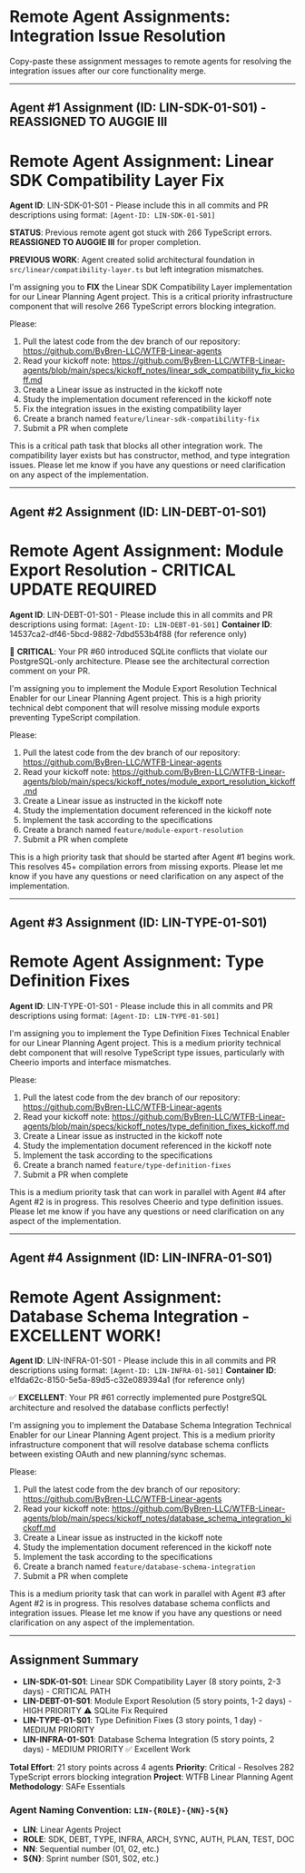 # Remote Agent Assignments: Integration Issue Resolution

Copy-paste these assignment messages to remote agents for resolving the integration issues after our core functionality merge.

---

## Agent #1 Assignment (ID: LIN-SDK-01-S01) - REASSIGNED TO AUGGIE III

# Remote Agent Assignment: Linear SDK Compatibility Layer Fix

**Agent ID**: LIN-SDK-01-S01 - Please include this in all commits and PR descriptions using format: `[Agent-ID: LIN-SDK-01-S01]`

**STATUS**: Previous remote agent got stuck with 266 TypeScript errors. **REASSIGNED TO AUGGIE III** for proper completion.

**PREVIOUS WORK**: Agent created solid architectural foundation in `src/linear/compatibility-layer.ts` but left integration mismatches.

I'm assigning you to **FIX** the Linear SDK Compatibility Layer implementation for our Linear Planning Agent project. This is a critical priority infrastructure component that will resolve 266 TypeScript errors blocking integration.

Please:
1. Pull the latest code from the dev branch of our repository: https://github.com/ByBren-LLC/WTFB-Linear-agents
2. Read your kickoff note: https://github.com/ByBren-LLC/WTFB-Linear-agents/blob/main/specs/kickoff_notes/linear_sdk_compatibility_fix_kickoff.md
3. Create a Linear issue as instructed in the kickoff note
4. Study the implementation document referenced in the kickoff note
5. Fix the integration issues in the existing compatibility layer
6. Create a branch named `feature/linear-sdk-compatibility-fix`
7. Submit a PR when complete

This is a critical path task that blocks all other integration work. The compatibility layer exists but has constructor, method, and type integration issues. Please let me know if you have any questions or need clarification on any aspect of the implementation.

---

## Agent #2 Assignment (ID: LIN-DEBT-01-S01)

# Remote Agent Assignment: Module Export Resolution - CRITICAL UPDATE REQUIRED

**Agent ID**: LIN-DEBT-01-S01 - Please include this in all commits and PR descriptions using format: `[Agent-ID: LIN-DEBT-01-S01]`
**Container ID**: 14537ca2-df46-5bcd-9882-7dbd553b4f88 (for reference only)

🚨 **CRITICAL**: Your PR #60 introduced SQLite conflicts that violate our PostgreSQL-only architecture. Please see the architectural correction comment on your PR.

I'm assigning you to implement the Module Export Resolution Technical Enabler for our Linear Planning Agent project. This is a high priority technical debt component that will resolve missing module exports preventing TypeScript compilation.

Please:
1. Pull the latest code from the dev branch of our repository: https://github.com/ByBren-LLC/WTFB-Linear-agents
2. Read your kickoff note: https://github.com/ByBren-LLC/WTFB-Linear-agents/blob/main/specs/kickoff_notes/module_export_resolution_kickoff.md
3. Create a Linear issue as instructed in the kickoff note
4. Study the implementation document referenced in the kickoff note
5. Implement the task according to the specifications
6. Create a branch named `feature/module-export-resolution`
7. Submit a PR when complete

This is a high priority task that should be started after Agent #1 begins work. This resolves 45+ compilation errors from missing exports. Please let me know if you have any questions or need clarification on any aspect of the implementation.

---

## Agent #3 Assignment (ID: LIN-TYPE-01-S01)

# Remote Agent Assignment: Type Definition Fixes

**Agent ID**: LIN-TYPE-01-S01 - Please include this in all commits and PR descriptions using format: `[Agent-ID: LIN-TYPE-01-S01]`

I'm assigning you to implement the Type Definition Fixes Technical Enabler for our Linear Planning Agent project. This is a medium priority technical debt component that will resolve TypeScript type issues, particularly with Cheerio imports and interface mismatches.

Please:
1. Pull the latest code from the dev branch of our repository: https://github.com/ByBren-LLC/WTFB-Linear-agents
2. Read your kickoff note: https://github.com/ByBren-LLC/WTFB-Linear-agents/blob/main/specs/kickoff_notes/type_definition_fixes_kickoff.md
3. Create a Linear issue as instructed in the kickoff note
4. Study the implementation document referenced in the kickoff note
5. Implement the task according to the specifications
6. Create a branch named `feature/type-definition-fixes`
7. Submit a PR when complete

This is a medium priority task that can work in parallel with Agent #4 after Agent #2 is in progress. This resolves Cheerio and type definition issues. Please let me know if you have any questions or need clarification on any aspect of the implementation.

---

## Agent #4 Assignment (ID: LIN-INFRA-01-S01)

# Remote Agent Assignment: Database Schema Integration - EXCELLENT WORK!

**Agent ID**: LIN-INFRA-01-S01 - Please include this in all commits and PR descriptions using format: `[Agent-ID: LIN-INFRA-01-S01]`
**Container ID**: e1fda62c-8150-5e5a-89d5-c32e089394a1 (for reference only)

✅ **EXCELLENT**: Your PR #61 correctly implemented pure PostgreSQL architecture and resolved the database conflicts perfectly!

I'm assigning you to implement the Database Schema Integration Technical Enabler for our Linear Planning Agent project. This is a medium priority infrastructure component that will resolve database schema conflicts between existing OAuth and new planning/sync schemas.

Please:
1. Pull the latest code from the dev branch of our repository: https://github.com/ByBren-LLC/WTFB-Linear-agents
2. Read your kickoff note: https://github.com/ByBren-LLC/WTFB-Linear-agents/blob/main/specs/kickoff_notes/database_schema_integration_kickoff.md
3. Create a Linear issue as instructed in the kickoff note
4. Study the implementation document referenced in the kickoff note
5. Implement the task according to the specifications
6. Create a branch named `feature/database-schema-integration`
7. Submit a PR when complete

This is a medium priority task that can work in parallel with Agent #3 after Agent #2 is in progress. This resolves database schema conflicts and integration issues. Please let me know if you have any questions or need clarification on any aspect of the implementation.

---

## Assignment Summary

- **LIN-SDK-01-S01**: Linear SDK Compatibility Layer (8 story points, 2-3 days) - CRITICAL PATH
- **LIN-DEBT-01-S01**: Module Export Resolution (5 story points, 1-2 days) - HIGH PRIORITY ⚠️ SQLite Fix Required
- **LIN-TYPE-01-S01**: Type Definition Fixes (3 story points, 1 day) - MEDIUM PRIORITY
- **LIN-INFRA-01-S01**: Database Schema Integration (5 story points, 2 days) - MEDIUM PRIORITY ✅ Excellent Work

**Total Effort**: 21 story points across 4 agents
**Priority**: Critical - Resolves 282 TypeScript errors blocking integration
**Project**: WTFB Linear Planning Agent
**Methodology**: SAFe Essentials

### Agent Naming Convention: `LIN-{ROLE}-{NN}-S{N}`
- **LIN**: Linear Agents Project
- **ROLE**: SDK, DEBT, TYPE, INFRA, ARCH, SYNC, AUTH, PLAN, TEST, DOC
- **NN**: Sequential number (01, 02, etc.)
- **S{N}**: Sprint number (S01, S02, etc.)

